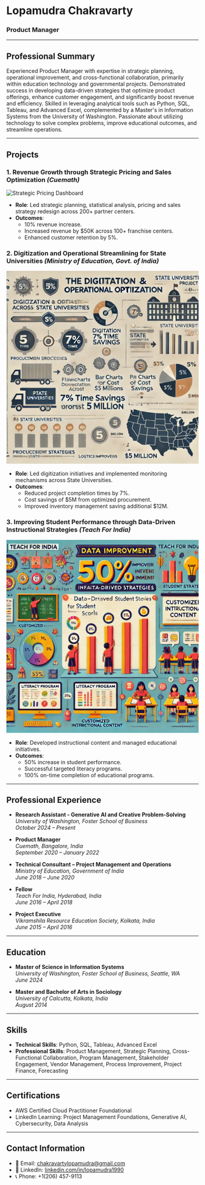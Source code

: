 
# Lopamudra Chakravarty

### Product Manager

---

## Professional Summary

Experienced Product Manager with expertise in strategic planning, operational improvement, and cross-functional collaboration, primarily within education technology and governmental projects. Demonstrated success in developing data-driven strategies that optimize product offerings, enhance customer engagement, and significantly boost revenue and efficiency. Skilled in leveraging analytical tools such as Python, SQL, Tableau, and Advanced Excel, complemented by a Master's in Information Systems from the University of Washington. Passionate about utilizing technology to solve complex problems, improve educational outcomes, and streamline operations.

---

## Projects

### 1. Revenue Growth through Strategic Pricing and Sales Optimization *(Cuemath)*
![Strategic Pricing Dashboard](Cuemath(2).png)
- **Role**: Led strategic planning, statistical analysis, pricing and sales strategy redesign across 200+ partner centers.
- **Outcomes**:
  - 10% revenue increase.
  - Increased revenue by $50K across 100+ franchise centers.
  - Enhanced customer retention by 5%.

### 2. Digitization and Operational Streamlining for State Universities *(Ministry of Education, Govt. of India)*
![Digitization Dashboard](MOE.png)
- **Role**: Led digitization initiatives and implemented monitoring mechanisms across State Universities.
- **Outcomes**:
  - Reduced project completion times by 7%.
  - Cost savings of $5M from optimized procurement.
  - Improved inventory management saving additional $12M.

### 3. Improving Student Performance through Data-Driven Instructional Strategies *(Teach For India)*
![Educational Analytics Dashboard](TFI.png)
- **Role**: Developed instructional content and managed educational initiatives.
- **Outcomes**:
  - 50% increase in student performance.
  - Successful targeted literacy programs.
  - 100% on-time completion of educational programs.
---

## Professional Experience

- **Research Assistant - Generative AI and Creative Problem-Solving**  
  *University of Washington, Foster School of Business*  
  *October 2024 – Present*

- **Product Manager**  
  *Cuemath, Bangalore, India*  
  *September 2020 – January 2022*

- **Technical Consultant – Project Management and Operations**  
  *Ministry of Education, Government of India*  
  *June 2018 – June 2020*

- **Fellow**  
  *Teach For India, Hyderabad, India*  
  *June 2016 – April 2018*

- **Project Executive**  
  *Vikramshila Resource Education Society, Kolkata, India*  
  *June 2015 – April 2016*

---

## Education

- **Master of Science in Information Systems**  
  *University of Washington, Foster School of Business, Seattle, WA*  
  *June 2024*

- **Master and Bachelor of Arts in Sociology**  
  *University of Calcutta, Kolkata, India*  
  *August 2014*

---

## Skills

- **Technical Skills**: Python, SQL, Tableau, Advanced Excel
- **Professional Skills**: Product Management, Strategic Planning, Cross-Functional Collaboration, Program Management, Stakeholder Engagement, Vendor Management, Process Improvement, Project Finance, Forecasting

---

## Certifications

- AWS Certified Cloud Practitioner Foundational
- LinkedIn Learning: Project Management Foundations, Generative AI, Cybersecurity, Data Analysis

---

## Contact Information

- 📧 Email: [chakravartylopamudra@gmail.com](mailto:chakravartylopamudra@gmail.com)  
- 🔗 LinkedIn: [linkedin.com/in/lopamudra1990](https://linkedin.com/in/lopamudra1990)  
- 📞 Phone: +1(206) 457-9113

